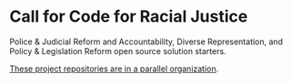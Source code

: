# Call for Code for Racial Justice

Police &amp; Judicial Reform and Accountability, Diverse Representation, and Policy &amp; Legislation Reform open source solution starters.

[These project repositories are in a parallel organization](https://github.com/Call-for-Code-for-Racial-Justice).
